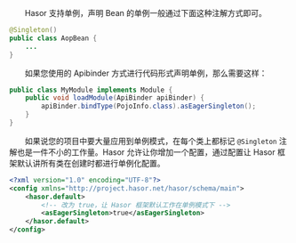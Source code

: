 &emsp;&emsp;Hasor 支持单例，声明 Bean 的单例一般通过下面这种注解方式即可。
```java
@Singleton()
public class AopBean {
    ...
}
```

&emsp;&emsp;如果您使用的 Apibinder 方式进行代码形式声明单例，那么需要这样：
```java
public class MyModule implements Module {
    public void loadModule(ApiBinder apiBinder) {
        apiBinder.bindType(PojoInfo.class).asEagerSingleton();
    }
}
```

&emsp;&emsp;如果说您的项目中要大量应用到单例模式，在每个类上都标记 `@Singleton` 注解也是一件不小的工作量。Hasor 允许让你增加一个配置，通过配置让 Hasor 框架默认讲所有类在创建时都进行单例化配置。
```xml
<?xml version="1.0" encoding="UTF-8"?>
<config xmlns="http://project.hasor.net/hasor/schema/main">
    <hasor.default>
        <!-- 改为 true，让 Hasor 框架默认工作在单例模式下 -->
        <asEagerSingleton>true</asEagerSingleton>
    </hasor.default>
</config>
```